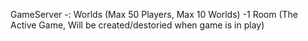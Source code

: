 GameServer
	-: Worlds (Max 50 Players, Max 10 Worlds)
		-1 Room (The Active Game, Will be created/destoried when game is in play)